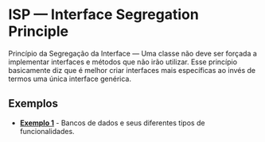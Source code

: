 # ISP — Interface Segregation Principle

Princípio da Segregação da Interface — Uma classe não deve ser forçada a implementar interfaces e métodos que não irão utilizar. Esse princípio basicamente diz que é melhor criar interfaces mais específicas ao invés de termos uma única interface genérica.

## Exemplos

- **[Exemplo 1](./ex1/)** - Bancos de dados e seus diferentes tipos de funcionalidades.